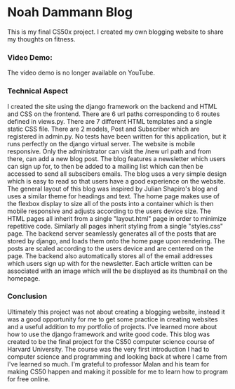 # Noah Dammann Blog

This is my final CS50x project. I created my own blogging website to share my thoughts on fitness. 

### Video Demo:

The video demo is no longer available on YouTube.

### Technical Aspect

I created the site using the django framework on the backend and HTML and CSS on the frontend. There are 6 url paths corresponding to 6 routes defined in views.py. There are 7 different HTML templates and a single static CSS file. There are 2 models, Post and Subscriber which are registered in admin.py. No tests have been written for this application, but it runs perfectly on the django virtual server. The website is mobile responsive. Only the administrator can visit the /new url path and from there, can add a new blog post. The blog features a newsletter which users can sign up for, to then be added to a mailing list which can then be accessed to send all subscibers emails. The blog uses a very simple design which is easy to read so that users have a good experience on the website. The general layout of this blog was inspired by Julian Shapiro's blog and uses a similar theme for headings and text. The home page makes use of the flexbox display to size all of the posts into a container which is then mobile responsive and adjusts according to the users device size. The HTML pages all inherit from a single "layout.html" page in order to minimize repetitive code. Similarly all pages inherit styling from a single "styles.css" page. The backend server seamlessly generates all of the posts that are stored by django, and loads them onto the home page upon rendering. The posts are scaled according to the users device and are centered on the page. The backend also automatically stores all of the email addresses which users sign up with for the newsletter. Each article written can be associated with an image which will the be displayed as its thumbnail on the homepage. 

### Conclusion

Ultimately this project was not about creating a blogging website, instead it was a good opportunity for me to get some practice in creating websites and a useful addition to my portfolio of projects. I've learned more about how to use the django framework and write good code. This blog was created to be the final project for the CS50 computer science course of Harvard University. The course was the very first introduction I had to computer science and programming and looking back at where I came from I've learned so much. I'm grateful to professor Malan and his team for making CS50 happen and making it possible for me to learn how to program for free online. 
